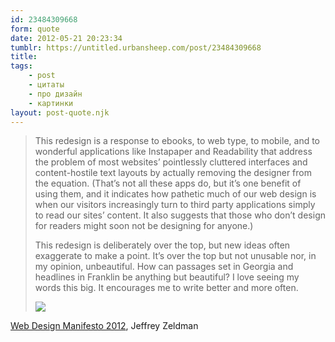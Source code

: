 ```yaml
---
id: 23484309668
form: quote
date: 2012-05-21 20:23:34
tumblr: https://untitled.urbansheep.com/post/23484309668
title: 
tags:
    - post
    - цитаты
    - про дизайн
    - картинки
layout: post-quote.njk
---
```


<blockquote>
<p>This redesign is a response to ebooks, to web type, to mobile, and to wonderful applications like Instapaper and Readability that address the problem of most websites’ pointlessly cluttered interfaces and content-hostile text layouts by actually removing the designer from the equation. (That’s not all these apps do, but it’s one benefit of using them, and it indicates how pathetic much of our web design is when our visitors increasingly turn to third party applications simply to read our sites’ content. It also suggests that those who don’t design for readers might soon not be designing for anyone.)</p>

<p>This redesign is deliberately over the top, but new ideas often exaggerate to make a point. It’s over the top but not unusable nor, in my opinion, unbeautiful. How can passages set in Georgia and headlines in Franklin be anything but beautiful? I love seeing my words this big. It encourages me to write better and more often.</p>

<img src="http://pics.livejournal.com/urbansheep/pic/000t50hp/s640x480"/>
</blockquote>

<a href="http://www.zeldman.com/2012/05/18/web-design-manifesto-2012/">Web Design Manifesto 2012</a>, Jeffrey Zeldman
